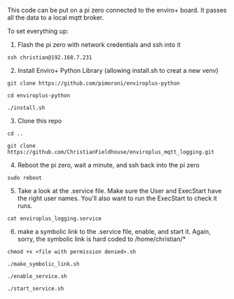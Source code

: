 This code can be put on a pi zero connected to the enviro+ board. It passes all the data to a local mqtt broker.

To set everything up:
1) Flash the pi zero with network credentials and ssh into it

```ssh christian@192.168.7.231```

2) Install Enviro+ Python Library (allowing install.sh to creat a new venv)

```git clone https://github.com/pimoroni/enviroplus-python```

```cd enviroplus-python```

```./install.sh```

3) Clone this repo

```cd ..```

```git clone https://github.com/ChristianFieldhouse/enviroplus_mqtt_logging.git```

4) Reboot the pi zero, wait a minute, and ssh back into the pi zero

```sudo reboot```

5) Take a look at the .service file. Make sure the User and ExecStart have the right user names. You'll also want to run the ExecStart to check it runs.

```cat enviroplus_logging.service```

6) make a symbolic link to the .service file, enable, and start it. Again, sorry, the symbolic link is hard coded to /home/christian/*

```chmod +x <file with permission denied>.sh```

```./make_symbolic_link.sh```

```./enable_service.sh```

```./start_service.sh```

